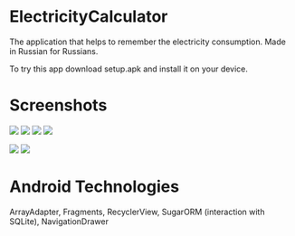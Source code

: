 # ElectricityCalculator
The application that helps to remember the electricity consumption. Made in Russian for Russians.

To try this app download setup.apk and install it on your device.

# Screenshots

![](https://github.com/raskolnikoff1147/ElectricityCalculator/NavDrawer.jpg)
![](https://github.com/raskolnikoff1147/ElectricityCalculator/1RateCounter.jpg)
![](https://github.com/raskolnikoff1147/ElectricityCalculator/2RateCounter.jpg)
![](https://github.com/raskolnikoff1147/ElectricityCalculator/3RateCounter.jpg)

![](https://github.com/raskolnikoff1147/ElectricityCalculator/HistoryList.jpg)
![](https://github.com/raskolnikoff1147/ElectricityCalculator/HistoryExample.jpg)

# Android Technologies
ArrayAdapter, Fragments, RecyclerView, SugarORM (interaction with SQLite), NavigationDrawer
